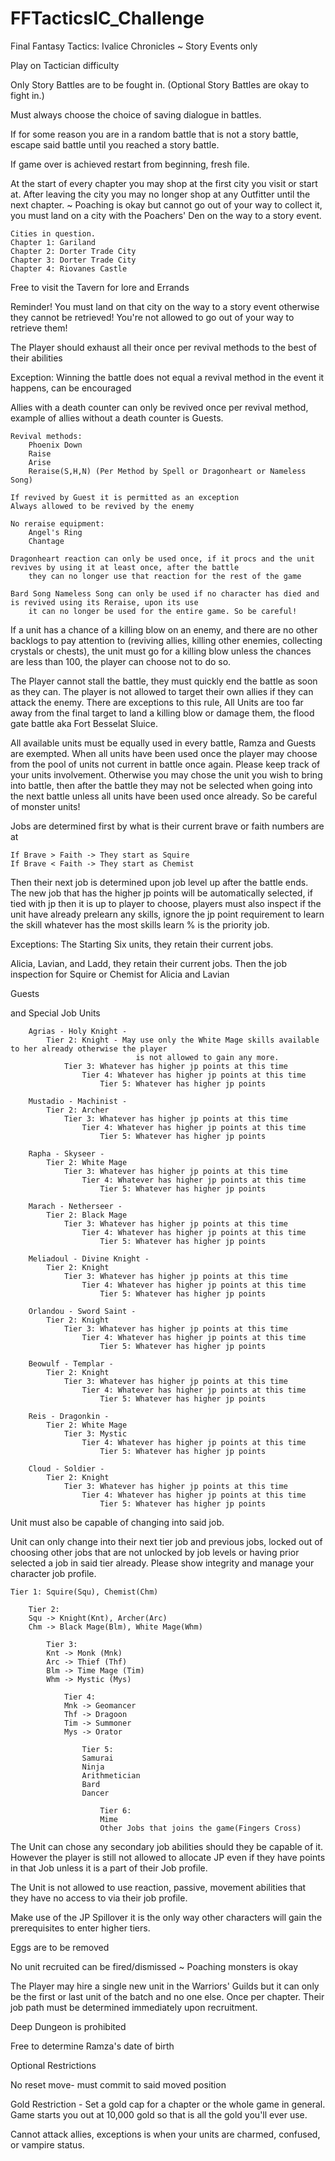 # FFTacticsIC_Challenge

Final Fantasy Tactics: Ivalice Chronicles ~ Story Events only

Play on Tactician difficulty 

Only Story Battles are to be fought in. (Optional Story Battles are okay to fight in.)

Must always choose the choice of saving dialogue in battles.

If for some reason you are in a random battle that is not a story battle, escape said battle until you reached a story battle.

If game over is achieved restart from beginning, fresh file.

At the start of every chapter you may shop at the first city you visit or start at. After leaving the city you may no longer shop at any Outfitter until the next chapter. ~ Poaching is okay but cannot go out of your way to collect it, you must land on a city with the Poachers' Den on the way to a story event.

    Cities in question.
    Chapter 1: Gariland
    Chapter 2: Dorter Trade City
    Chapter 3: Dorter Trade City
    Chapter 4: Riovanes Castle

Free to visit the Tavern for lore and Errands 

Reminder! You must land on that city on the way to a story event otherwise they cannot be retrieved! You're not allowed to go out of your way to retrieve them! 

The Player should exhaust all their once per revival methods to the best of their abilities 

Exception: Winning the battle does not equal a revival method in the event it happens, can be encouraged

Allies with a death counter can only be revived once per revival method, example of allies without a death counter is Guests.

    Revival methods:
        Phoenix Down
        Raise
        Arise
        Reraise(S,H,N) (Per Method by Spell or Dragonheart or Nameless Song)

    If revived by Guest it is permitted as an exception
    Always allowed to be revived by the enemy

    No reraise equipment: 
        Angel's Ring
        Chantage

    Dragonheart reaction can only be used once, if it procs and the unit revives by using it at least once, after the battle
        they can no longer use that reaction for the rest of the game

    Bard Song Nameless Song can only be used if no character has died and is revived using its Reraise, upon its use 
        it can no longer be used for the entire game. So be careful!

If a unit has a chance of a killing blow on an enemy, and there are no other backlogs to pay attention to (reviving allies, killing other enemies, collecting crystals or chests), 
the unit must go for a killing blow unless the chances are less than 100, the player can choose not to do so.

The Player cannot stall the battle, they must quickly end the battle as soon as they can. The player is not allowed to target their own allies if they can attack the enemy. There are exceptions to this rule, All Units are too far away from the final target to land a killing blow or damage them, the flood gate battle aka Fort Besselat Sluice.

All available units must be equally used in every battle, Ramza and Guests are exempted. When all units have been used once the player may choose from the pool of units not current in battle once again. 
    Please keep track of your units involvement. Otherwise you may chose the unit you wish to bring into battle, then after the battle they may not be selected when going into the next battle unless 
    all units have been used once already. So be careful of monster units!

Jobs are determined first by what is their current brave or faith numbers are at

    If Brave > Faith -> They start as Squire
    If Brave < Faith -> They start as Chemist

Then their next job is determined upon job level up after the battle ends. The new job that has the higher jp points will be automatically selected, if tied with jp then it is up to player to choose, players must also inspect if the unit have already prelearn any skills, ignore the jp point requirement to learn the skill whatever has the most skills learn % is the priority job.

Exceptions: 
The Starting Six units, they retain their current jobs.

Alicia, Lavian, and Ladd, they retain their current jobs. Then the job inspection for Squire or Chemist for Alicia and Lavian

Guests

and Special Job Units
    
        Agrias - Holy Knight - 
            Tier 2: Knight - May use only the White Mage skills available to her already otherwise the player 
                                is not allowed to gain any more.
                Tier 3: Whatever has higher jp points at this time
                    Tier 4: Whatever has higher jp points at this time
                        Tier 5: Whatever has higher jp points
                        
        Mustadio - Machinist -
            Tier 2: Archer
                Tier 3: Whatever has higher jp points at this time
                    Tier 4: Whatever has higher jp points at this time
                        Tier 5: Whatever has higher jp points
                        
        Rapha - Skyseer -
            Tier 2: White Mage
                Tier 3: Whatever has higher jp points at this time
                    Tier 4: Whatever has higher jp points at this time
                        Tier 5: Whatever has higher jp points
                        
        Marach - Netherseer -
            Tier 2: Black Mage
                Tier 3: Whatever has higher jp points at this time
                    Tier 4: Whatever has higher jp points at this time
                        Tier 5: Whatever has higher jp points
                        
        Meliadoul - Divine Knight -
            Tier 2: Knight
                Tier 3: Whatever has higher jp points at this time
                    Tier 4: Whatever has higher jp points at this time
                        Tier 5: Whatever has higher jp points
                        
        Orlandou - Sword Saint -
            Tier 2: Knight
                Tier 3: Whatever has higher jp points at this time
                    Tier 4: Whatever has higher jp points at this time
                        Tier 5: Whatever has higher jp points
                        
        Beowulf - Templar -
            Tier 2: Knight
                Tier 3: Whatever has higher jp points at this time
                    Tier 4: Whatever has higher jp points at this time
                        Tier 5: Whatever has higher jp points
                        
        Reis - Dragonkin -
            Tier 2: White Mage
                Tier 3: Mystic
                    Tier 4: Whatever has higher jp points at this time
                        Tier 5: Whatever has higher jp points
                        
        Cloud - Soldier -
            Tier 2: Knight
                Tier 3: Whatever has higher jp points at this time
                    Tier 4: Whatever has higher jp points at this time
                        Tier 5: Whatever has higher jp points

Unit must also be capable of changing into said job.

Unit can only change into their next tier job and previous jobs, locked out of choosing other jobs that are not unlocked by job levels or having prior selected a job in said tier already. Please show integrity and manage your character job profile.

    Tier 1: Squire(Squ), Chemist(Chm)

        Tier 2: 
        Squ -> Knight(Knt), Archer(Arc)
        Chm -> Black Mage(Blm), White Mage(Whm)
        
            Tier 3:
            Knt -> Monk (Mnk)
            Arc -> Thief (Thf)
            Blm -> Time Mage (Tim)
            Whm -> Mystic (Mys)
        
                Tier 4:
                Mnk -> Geomancer
                Thf -> Dragoon
                Tim -> Summoner
                Mys -> Orator
                
                    Tier 5:
                    Samurai
                    Ninja
                    Arithmetician
                    Bard
                    Dancer
                    
                        Tier 6:
                        Mime
                        Other Jobs that joins the game(Fingers Cross)

The Unit can chose any secondary job abilities should they be capable of it. However the player is still not allowed to allocate JP even if they have points in that Job unless it is a part of their Job profile.

The Unit is not allowed to use reaction, passive, movement abilities that they have no access to via their job profile.

Make use of the JP Spillover it is the only way other characters will gain the prerequisites to enter higher tiers.

Eggs are to be removed

No unit recruited can be fired/dismissed ~ Poaching monsters is okay

The Player may hire a single new unit in the Warriors' Guilds but it can only be the first or last unit of the batch and no one else. Once per chapter. Their job path must be determined immediately upon recruitment.

Deep Dungeon is prohibited

Free to determine Ramza's date of birth

Optional Restrictions 

No reset move- must commit to said moved position 

Gold Restriction - Set a gold cap for a chapter or the whole game in general. Game starts you out at 10,000 gold so that is all the gold you'll ever use.

Cannot attack allies, exceptions is when your units are charmed, confused, or vampire status.
